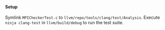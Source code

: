 #### Setup

Symlink `MPICheckerTest.c` to `llvm/repo/tools/clang/test/Analysis`.
Execute `ninja clang-test` in `llvm/build/debug` to run the test suite.
